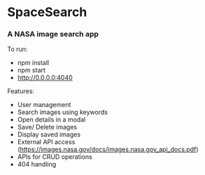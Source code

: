 # SpaceSearch

### A NASA image search app

To run:

- npm install
- npm start
- http://0.0.0.0:4040

Features:

- User management
- Search images using keywords
- Open details in a modal
- Save/ Delete images
- Display saved images
- External API access (https://images.nasa.gov/docs/images.nasa.gov_api_docs.pdf)
- APIs for CRUD operations
- 404 handling
